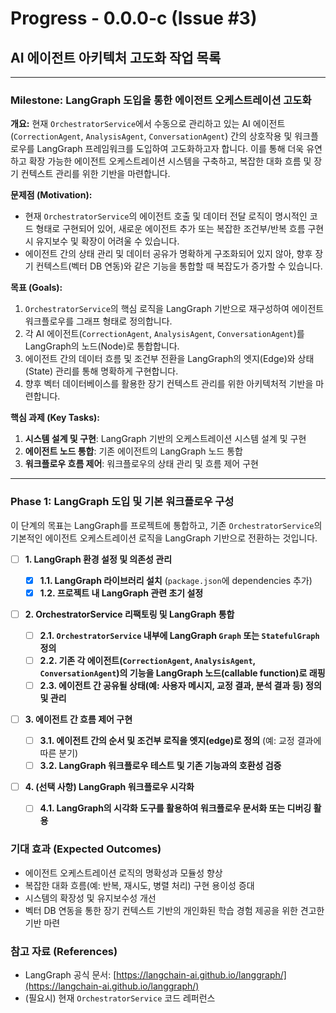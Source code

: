 # Progress - 0.0.0-c (Issue #3)

## AI 에이전트 아키텍처 고도화 작업 목록

---

### Milestone: LangGraph 도입을 통한 에이전트 오케스트레이션 고도화

**개요:**
현재 `OrchestratorService`에서 수동으로 관리하고 있는 AI 에이전트(`CorrectionAgent`, `AnalysisAgent`, `ConversationAgent`) 간의 상호작용 및 워크플로우를 LangGraph 프레임워크를 도입하여 고도화하고자 합니다. 이를 통해 더욱 유연하고 확장 가능한 에이전트 오케스트레이션 시스템을 구축하고, 복잡한 대화 흐름 및 장기 컨텍스트 관리를 위한 기반을 마련합니다.

**문제점 (Motivation):**

- 현재 `OrchestratorService`의 에이전트 호출 및 데이터 전달 로직이 명시적인 코드 형태로 구현되어 있어, 새로운 에이전트 추가 또는 복잡한 조건부/반복 흐름 구현 시 유지보수 및 확장이 어려울 수 있습니다.
- 에이전트 간의 상태 관리 및 데이터 공유가 명확하게 구조화되어 있지 않아, 향후 장기 컨텍스트(벡터 DB 연동)와 같은 기능을 통합할 때 복잡도가 증가할 수 있습니다.

**목표 (Goals):**

1.  `OrchestratorService`의 핵심 로직을 LangGraph 기반으로 재구성하여 에이전트 워크플로우를 그래프 형태로 정의합니다.
2.  각 AI 에이전트(`CorrectionAgent`, `AnalysisAgent`, `ConversationAgent`)를 LangGraph의 노드(Node)로 통합합니다.
3.  에이전트 간의 데이터 흐름 및 조건부 전환을 LangGraph의 엣지(Edge)와 상태(State) 관리를 통해 명확하게 구현합니다.
4.  향후 벡터 데이터베이스를 활용한 장기 컨텍스트 관리를 위한 아키텍처적 기반을 마련합니다.

**핵심 과제 (Key Tasks):**

1.  **시스템 설계 및 구현**: LangGraph 기반의 오케스트레이션 시스템 설계 및 구현
2.  **에이전트 노드 통합**: 기존 에이전트의 LangGraph 노드 통합
3.  **워크플로우 흐름 제어**: 워크플로우의 상태 관리 및 흐름 제어 구현

---

### Phase 1: LangGraph 도입 및 기본 워크플로우 구성

이 단계의 목표는 LangGraph를 프로젝트에 통합하고, 기존 `OrchestratorService`의 기본적인 에이전트 오케스트레이션 로직을 LangGraph 기반으로 전환하는 것입니다.

- [ ] **1. LangGraph 환경 설정 및 의존성 관리**

  - [x] **1.1. LangGraph 라이브러리 설치** (`package.json`에 dependencies 추가)
  - [x] **1.2. 프로젝트 내 LangGraph 관련 초기 설정**

- [ ] **2. OrchestratorService 리팩토링 및 LangGraph 통합**

  - [ ] **2.1. `OrchestratorService` 내부에 LangGraph `Graph` 또는 `StatefulGraph` 정의**
  - [ ] **2.2. 기존 각 에이전트(`CorrectionAgent`, `AnalysisAgent`, `ConversationAgent`)의 기능을 LangGraph 노드(callable function)로 래핑**
  - [ ] **2.3. 에이전트 간 공유될 상태(예: 사용자 메시지, 교정 결과, 분석 결과 등) 정의 및 관리**

- [ ] **3. 에이전트 간 흐름 제어 구현**

  - [ ] **3.1. 에이전트 간의 순서 및 조건부 로직을 엣지(edge)로 정의** (예: 교정 결과에 따른 분기)
  - [ ] **3.2. LangGraph 워크플로우 테스트 및 기존 기능과의 호환성 검증**

- [ ] **4. (선택 사항) LangGraph 워크플로우 시각화**
  - [ ] **4.1. LangGraph의 시각화 도구를 활용하여 워크플로우 문서화 또는 디버깅 활용**

### 기대 효과 (Expected Outcomes)

- 에이전트 오케스트레이션 로직의 명확성과 모듈성 향상
- 복잡한 대화 흐름(예: 반복, 재시도, 병렬 처리) 구현 용이성 증대
- 시스템의 확장성 및 유지보수성 개선
- 벡터 DB 연동을 통한 장기 컨텍스트 기반의 개인화된 학습 경험 제공을 위한 견고한 기반 마련

### 참고 자료 (References)

- LangGraph 공식 문서: [https://langchain-ai.github.io/langgraph/](https://langchain-ai.github.io/langgraph/)
- (필요시) 현재 `OrchestratorService` 코드 레퍼런스
